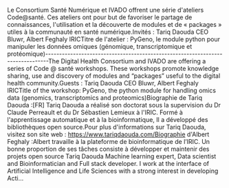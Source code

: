
Le Consortium Santé Numérique et IVADO offrent une série d'ateliers Code@santé. Ces ateliers ont pour but de favoriser le partage de connaissances, l'utilisation et la découverte de modules et de « packages » utiles à la communauté en santé numérique.Invités : Tariq Daouda CEO Bluwr, Albert Feghaly IRICTitre de l'atelier : PyGeno, le module python pour manipuler les données omiques (génomique, transcriptomique et protéomique)-------------------------------------------------------------------------------The Digital Health Consortium and IVADO are offering a series of Code @ santé workshops. These workshops promote knowledge sharing, use and discovery of modules and “packages” useful to the digital health community.Guests : Tariq Daouda CEO Bluwr, Albert Feghaly IRICTitle of the workshop: PyGeno, the python module for handling omics data (genomics, transcriptomics and proteomics)Biographie de Tariq Daouda :[FR] Tariq Daouda a réalisé son doctorat sous la supervision du Dr Claude Perreault et du Dr Sébastien Lemieux à l'IRIC. Formé à l'apprentissage automatique et à la bioinformatique, Il a développé des bibliothèques open source.Pour plus d'informations sur Tariq Daouda, visitez son site web : https://www.tariqdaouda.com/Biographie d'Albert Feghaly :Albert travaille à la plateforme de bioinformatique de l’IRIC. Un bonne proportion de ses tâches consiste à développer et maintenir des projets open source
Tariq Daouda
Machine learning expert, Data scientist and Bioinformatician and Full stack developer. I work at the interface of Artificial Intelligence and Life Sciences with a strong interest in developing Acti...

